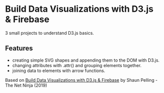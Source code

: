 # Build Data Visualizations with D3.js & Firebase

3 small projects to understand D3.js basics.

## Features

- creating simple SVG shapes and appending them to the DOM with D3.js.
- changing attributes with .attr() and grouping elements together.
- joining data to elements with arrow functions.

Based on [Build Data Visualizations with D3.js & Firebase](https://www.udemy.com/course/build-data-uis-with-d3-firebase/) by Shaun Pelling - The Net Ninja (2019)
